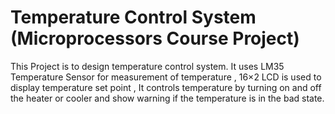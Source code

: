 # Temperature Control System (Microprocessors Course Project)
This Project is to design temperature control system.
It uses LM35 Temperature Sensor for measurement of temperature , 16×2 LCD is used to display temperature set point , It controls temperature by turning on and off the heater or cooler and show warning if the temperature is in the bad state.
